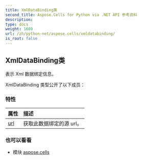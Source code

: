```yaml
---
title: XmlDataBinding类
second_title: Aspose.Cells for Python via .NET API 参考资料
description:
type: docs
weight: 1680
url: /zh/python-net/aspose.cells/xmldatabinding/
is_root: false
---
```

## XmlDataBinding类
表示 Xml 数据绑定信息。



XmlDataBinding 类型公开了以下成员：

### 特性
|属性|描述|
| :- | :- |
| [url](/cells/zh/python-net/aspose.cells/xmldatabinding/url) |获取此数据绑定的源 url。|



### 也可以看看
* 模块 [aspose.cells](..)
